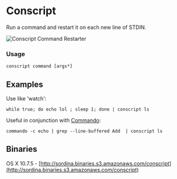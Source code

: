 # Conscript

Run a command and restart it on each new line of STDIN.

<img src="http://sordina.binaries.s3.amazonaws.com/conscript.png" alt="Conscript Command Restarter" />

### Usage

    conscript command [args*]

## Examples

Use like 'watch':

    while true; do echo lol ; sleep 1; done | conscript ls


Useful in conjunction with [Commando](https://github.com/sordina/Commando):

    commando -c echo | grep --line-buffered Add  | conscript ls

## Binaries

OS X 10.7.5 - [http://sordina.binaries.s3.amazonaws.com/conscript](http://sordina.binaries.s3.amazonaws.com/conscript)

